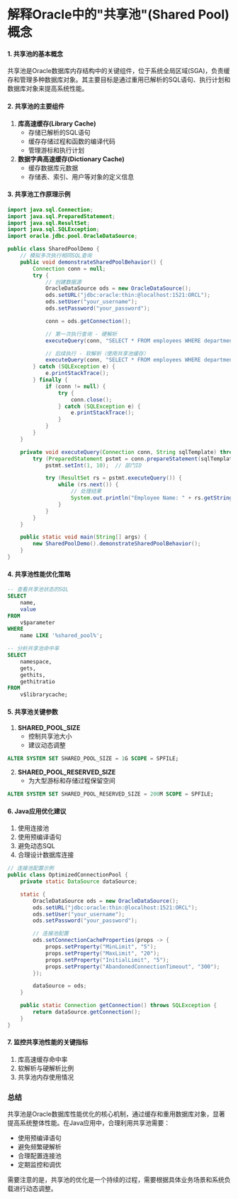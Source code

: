 # 解释Oracle中的"共享池"(Shared Pool)概念

#### 1. 共享池的基本概念

共享池是Oracle数据库内存结构中的关键组件，位于系统全局区域(SGA)，负责缓存和管理多种数据库对象。其主要目标是通过重用已解析的SQL语句、执行计划和数据库对象来提高系统性能。

#### 2. 共享池的主要组件

1. **库高速缓存(Library Cache)**
    - 存储已解析的SQL语句
    - 缓存存储过程和函数的编译代码
    - 管理游标和执行计划
2. **数据字典高速缓存(Dictionary Cache)**
    - 缓存数据库元数据
    - 存储表、索引、用户等对象的定义信息

#### 3. 共享池工作原理示例

```java
import java.sql.Connection;  
import java.sql.PreparedStatement;  
import java.sql.ResultSet;  
import java.sql.SQLException;  
import oracle.jdbc.pool.OracleDataSource;  

public class SharedPoolDemo {  
    // 模拟多次执行相同SQL查询  
    public void demonstrateSharedPoolBehavior() {  
        Connection conn = null;  
        try {  
            // 创建数据源  
            OracleDataSource ods = new OracleDataSource();  
            ods.setURL("jdbc:oracle:thin:@localhost:1521:ORCL");  
            ods.setUser("your_username");  
            ods.setPassword("your_password");  

            conn = ods.getConnection();  

            // 第一次执行查询 - 硬解析  
            executeQuery(conn, "SELECT * FROM employees WHERE department_id = ?");  

            // 后续执行 - 软解析（使用共享池缓存）  
            executeQuery(conn, "SELECT * FROM employees WHERE department_id = ?");  
        } catch (SQLException e) {  
            e.printStackTrace();  
        } finally {  
            if (conn != null) {  
                try {  
                    conn.close();  
                } catch (SQLException e) {  
                    e.printStackTrace();  
                }  
            }  
        }  
    }  

    private void executeQuery(Connection conn, String sqlTemplate) throws SQLException {  
        try (PreparedStatement pstmt = conn.prepareStatement(sqlTemplate)) {  
            pstmt.setInt(1, 10);  // 部门ID  

            try (ResultSet rs = pstmt.executeQuery()) {  
                while (rs.next()) {  
                    // 处理结果  
                    System.out.println("Employee Name: " + rs.getString("first_name"));  
                }  
            }  
        }  
    }  

    public static void main(String[] args) {  
        new SharedPoolDemo().demonstrateSharedPoolBehavior();  
    }  
}
```

#### 4. 共享池性能优化策略

```sql
-- 查看共享池状态的SQL  
SELECT   
    name,   
    value   
FROM   
    v$parameter   
WHERE   
    name LIKE '%shared_pool%';  

-- 分析共享池命中率  
SELECT   
    namespace,   
    gets,   
    gethits,   
    gethitratio   
FROM   
    v$librarycache;
```

#### 5. 共享池关键参数

1. **SHARED_POOL_SIZE**
    - 控制共享池大小
    - 建议动态调整

```sql
ALTER SYSTEM SET SHARED_POOL_SIZE = 1G SCOPE = SPFILE;
```

2. **SHARED_POOL_RESERVED_SIZE**
    - 为大型游标和存储过程保留空间

```sql
ALTER SYSTEM SET SHARED_POOL_RESERVED_SIZE = 200M SCOPE = SPFILE;
```

#### 6. Java应用优化建议

1. 使用连接池
2. 使用预编译语句
3. 避免动态SQL
4. 合理设计数据库连接

```java
// 连接池配置示例  
public class OptimizedConnectionPool {  
    private static DataSource dataSource;  

    static {  
        OracleDataSource ods = new OracleDataSource();  
        ods.setURL("jdbc:oracle:thin:@localhost:1521:ORCL");  
        ods.setUser("your_username");  
        ods.setPassword("your_password");  

        // 连接池配置  
        ods.setConnectionCacheProperties(props -> {  
            props.setProperty("MinLimit", "5");  
            props.setProperty("MaxLimit", "20");  
            props.setProperty("InitialLimit", "5");  
            props.setProperty("AbandonedConnectionTimeout", "300");  
        });  

        dataSource = ods;  
    }  

    public static Connection getConnection() throws SQLException {  
        return dataSource.getConnection();  
    }  
}
```

#### 7. 监控共享池性能的关键指标

1. 库高速缓存命中率
2. 软解析与硬解析比例
3. 共享池内存使用情况

### 总结

共享池是Oracle数据库性能优化的核心机制，通过缓存和重用数据库对象，显著提高系统整体性能。在Java应用中，合理利用共享池需要：

- 使用预编译语句
- 避免频繁硬解析
- 合理配置连接池
- 定期监控和调优

需要注意的是，共享池的优化是一个持续的过程，需要根据具体业务场景和系统负载进行动态调整。
